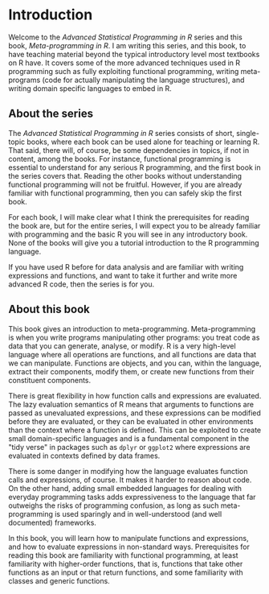 
# Introduction

Welcome to the *Advanced Statistical Programming in R* series and this book, *Meta-programming in R*. I am writing this series, and this book, to have teaching material beyond the typical introductory level most textbooks on R have. It covers some of the more advanced techniques used in R programming such as fully exploiting functional programming, writing meta-programs (code for actually manipulating the language structures), and writing domain specific languages to embed in R.

## About the series

The *Advanced Statistical Programming in R* series consists of short, single-topic books, where each book can be used alone for teaching or learning R. That said, there will, of course, be some dependencies in topics, if not in content, among the books. For instance, functional programming is essential to understand for any serious R programming, and the first book in the series covers that. Reading the other books without understanding functional programming will not be fruitful. However, if you are already familiar with functional programming, then you can safely skip the first book.

For each book, I will make clear what I think the prerequisites for reading the book are, but for the entire series, I will expect you to be already familiar with programming and the basic R you will see in any introductory book. None of the books will give you a tutorial introduction to the R programming language.

If you have used R before for data analysis and are familiar with writing expressions and functions, and want to take it further and write more advanced R code, then the series is for you.


## About this book

This book gives an introduction to meta-programming. Meta-programming is when you write programs manipulating other programs: you treat code as data that you can generate, analyse, or modify. R is a very high-level language where all operations are functions, and all functions are data that we can manipulate. Functions are objects, and you can, within the language, extract their components, modify them, or create new functions from their constituent components.

There is great flexibility in how function calls and expressions are evaluated. The lazy evaluation semantics of R means that arguments to functions are passed as unevaluated expressions, and these expressions can be modified before they are evaluated, or they can be evaluated in other environments than the context where a function is defined. This can be exploited to create small domain-specific languages and is a fundamental component in the "tidy verse" in packages such as `dplyr` or `ggplot2` where expressions are evaluated in contexts defined by data frames.

There is some danger in modifying how the language evaluates function calls and expressions, of course. It makes it harder to reason about code. On the other hand, adding small embedded languages for dealing with everyday programming tasks adds expressiveness to the language that far outweighs the risks of programming confusion, as long as such meta-programming is used sparingly and in well-understood (and well documented) frameworks.

In this book, you will learn how to manipulate functions and expressions, and how to evaluate expressions in non-standard ways. Prerequisites for reading this book are familiarity with functional programming, at least familiarity with higher-order functions, that is, functions that take other functions as an input or that return functions, and some familiarity with classes and generic functions.

